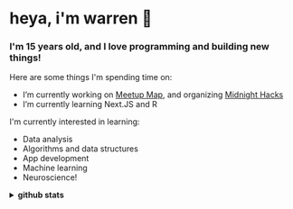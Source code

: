 # heya, i'm warren 👋
### I'm 15 years old, and I love programming and building new things!

Here are some things I'm spending time on:
- I’m currently working on [Meetup Map](https://github.com/MeetupMap), and organizing [Midnight Hacks](https://midnighthacks.tech/)
- I’m currently learning Next.JS and R

I'm currently interested in learning:
- Data analysis
- Algorithms and data structures
- App development
- Machine learning
- Neuroscience!

<details closed>
<summary> <b>github stats</b> </summary>
<table>
<thead>
  <tr>
    <th>GitHub Stats</th>
    <th>Languages</th>
  </tr>
</thead>
<tbody>
  <tr>
    <td> 
   <img 
      align="center" 
      src="https://github-readme-stats.vercel.app/api?username=NebuDev14&show_icons=true&theme=dracula&count_private=true" 
      alt="account stats"
      /> 
   </td>
    <td>
   <img 
      align="center" 
      src="https://github-readme-stats.vercel.app/api/top-langs/?username=NebuDev14&layout=compact&theme=dracula" 
      alt="top languages" />
   </td>
  </tr>
</tbody>
</table>
</details>
